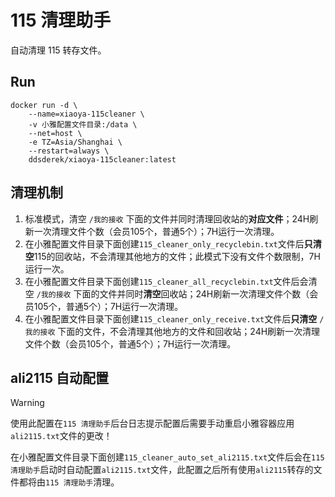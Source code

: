 # 115 清理助手

自动清理 115 转存文件。

## Run

```shell
docker run -d \
    --name=xiaoya-115cleaner \
    -v 小雅配置文件目录:/data \
    --net=host \
    -e TZ=Asia/Shanghai \
    --restart=always \
    ddsderek/xiaoya-115cleaner:latest
```

## 清理机制

1. 标准模式，清空 `/我的接收` 下面的文件并同时清理回收站的**对应文件**；24H刷新一次清理文件个数（会员105个，普通5个）；7H运行一次清理。
2. 在小雅配置文件目录下面创建`115_cleaner_only_recyclebin.txt`文件后**只清空**115的回收站，不会清理其他地方的文件；此模式下没有文件个数限制，7H运行一次。
3. 在小雅配置文件目录下面创建`115_cleaner_all_recyclebin.txt`文件后会清空 `/我的接收` 下面的文件并同时**清空**回收站；24H刷新一次清理文件个数（会员105个，普通5个）；7H运行一次清理。
4. 在小雅配置文件目录下面创建`115_cleaner_only_receive.txt`文件后**只清空** `/我的接收` 下面的文件，不会清理其他地方的文件和回收站；24H刷新一次清理文件个数（会员105个，普通5个）；7H运行一次清理。

## ali2115 自动配置

> [!warning]
> 使用此配置在`115 清理助手`后台日志提示配置后需要手动重启小雅容器应用`ali2115.txt`文件的更改！

在小雅配置文件目录下面创建`115_cleaner_auto_set_ali2115.txt`文件后会在`115 清理助手`启动时自动配置`ali2115.txt`文件，此配置之后所有使用`ali2115`转存的文件都将由`115 清理助手`清理。
